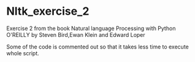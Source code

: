 # Nltk_exercise_2


Exercise 2 from the book Natural language Processing with Python O'REILLY by Steven Bird,Ewan Klein and Edward Loper


Some of the code is commented out so that it takes less time to execute whole script.
